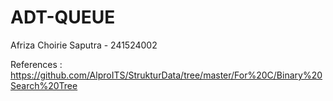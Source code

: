 # ADT-QUEUE
Afriza Choirie Saputra - 241524002

References : https://github.com/AlproITS/StrukturData/tree/master/For%20C/Binary%20Search%20Tree
